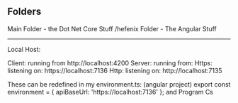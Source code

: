 
Folders
-------

Main Folder - the Dot Net Core Stuff
/hefenix Folder - The Angular Stuff

------------------------

Local Host:

Client: running from http://localhost:4200
Server: running from:
Https: listening on: https://localhost:7136
Http: listening on: http://localhost:7135

These can be redefined in my environment.ts: (angular project)
export const environment = {
  apiBaseUrl: 'https://localhost:7136'
};
and Program Cs

